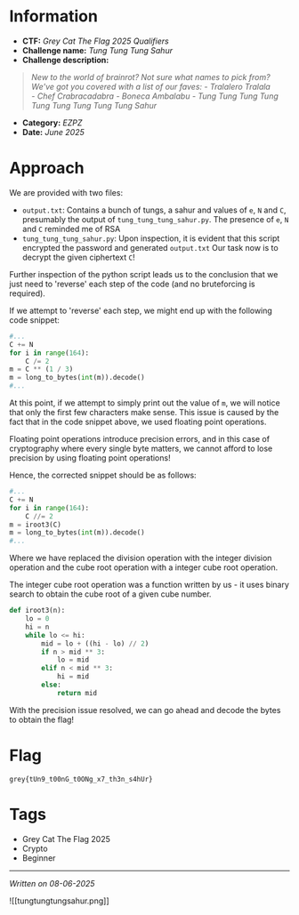 # Information
- **CTF:** *Grey Cat The Flag 2025 Qualifiers*
- **Challenge name:** *Tung Tung Tung Sahur*
- **Challenge description:** 
>	*New to the world of brainrot? Not sure what names to pick from? We've got you covered with a list of our faves:*
>		*- Tralalero Tralala*  
>		*- Chef Crabracadabra*
>		*- Boneca Ambalabu*
>		*- Tung Tung Tung Tung Tung Tung Tung Tung Tung Sahur*
- **Category:** *EZPZ*
- **Date:** *June 2025*
# Approach
We are provided with two files: 
- `output.txt`: Contains a bunch of tungs, a sahur and values of `e`, `N` and `C`, presumably the output of `tung_tung_tung_sahur.py`. The presence of `e`, `N` and `C` reminded me of RSA
- `tung_tung_tung_sahur.py`: Upon inspection, it is evident that this script encrypted the password and generated `output.txt`
Our task now is to decrypt the given ciphertext `C`!

Further inspection of the python script leads us to the conclusion that we just need to 'reverse' each step of the code (and no bruteforcing is required).

If we attempt to 'reverse' each step, we might end up with the following code snippet:
```python
#...
C += N
for i in range(164): 
	C /= 2
m = C ** (1 / 3) 
m = long_to_bytes(int(m)).decode()
#...
```

At this point, if we attempt to simply print out the value of `m`, we will notice that only the first few characters make sense. This issue is caused by the fact that in the code snippet above, we used floating point operations.

Floating point operations introduce precision errors, and in this case of cryptography where every single byte matters, we cannot afford to lose precision by using floating point operations!

Hence, the corrected snippet should be as follows:
```python
#...
C += N
for i in range(164): 
	C //= 2
m = iroot3(C) 
m = long_to_bytes(int(m)).decode()
#...
```

Where we have replaced the division operation with the integer division operation and the cube root operation with a integer cube root operation.

The integer cube root operation was a function written by us - it uses binary search to obtain the cube root of a given cube number.
```python
def iroot3(n):
    lo = 0
    hi = n
    while lo <= hi:
        mid = lo + ((hi - lo) // 2)
        if n > mid ** 3:
            lo = mid
        elif n < mid ** 3:
            hi = mid
        else:
            return mid
```

With the precision issue resolved, we can go ahead and decode the bytes to obtain the flag!
# Flag
```grey{tUn9_t00nG_t0ONg_x7_th3n_s4hUr}```
# Tags
- Grey Cat The Flag 2025
- Crypto
- Beginner
---
*Written on 08-06-2025*

![[tungtungtungsahur.png]]
